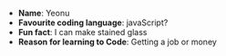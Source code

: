 * **Name**: Yeonu
* **Favourite coding language**: javaScript?
* **Fun fact**: I can make stained glass
* **Reason for learning to Code**: Getting a job or money